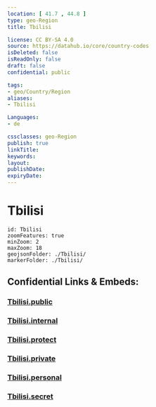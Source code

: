```yaml
---
location: [ 41.7 , 44.8 ] 
type: geo-Region
title: Tbilisi

license: CC BY-SA 4.0
source: https://datahub.io/core/country-codes
isDeleted: false
isReadOnly: false
draft: false
confidential: public

tags:
- geo/Country/Region
aliases:
- Tbilisi

Languages:
- de

cssclasses: geo-Region
publish: true
linkTitle: 
keywords: 
layout: 
publishDate: 
expiryDate: 
---
```


# Tbilisi

```leaflet
id: Tbilisi
zoomFeatures: true 
minZoom: 2 
maxZoom: 18
geojsonFolder: ./Tbilisi/
markerFolder: ./Tbilisi/
```


## Confidential Links & Embeds: 

### [Tbilisi.public](/_public/\Earth\Continent\Europe\Europe~East\Georgia,Europe\Regions~GeorgiaTbilisi.public.md) 

### [Tbilisi.internal](/_internal/\Earth\Continent\Europe\Europe~East\Georgia,Europe\Regions~GeorgiaTbilisi.internal.md) 

### [Tbilisi.protect](/_protect/\Earth\Continent\Europe\Europe~East\Georgia,Europe\Regions~GeorgiaTbilisi.protect.md) 

### [Tbilisi.private](/_private/\Earth\Continent\Europe\Europe~East\Georgia,Europe\Regions~GeorgiaTbilisi.private.md) 

### [Tbilisi.personal](/_personal/\Earth\Continent\Europe\Europe~East\Georgia,Europe\Regions~GeorgiaTbilisi.personal.md) 

### [Tbilisi.secret](/_secret/\Earth\Continent\Europe\Europe~East\Georgia,Europe\Regions~GeorgiaTbilisi.secret.md)

